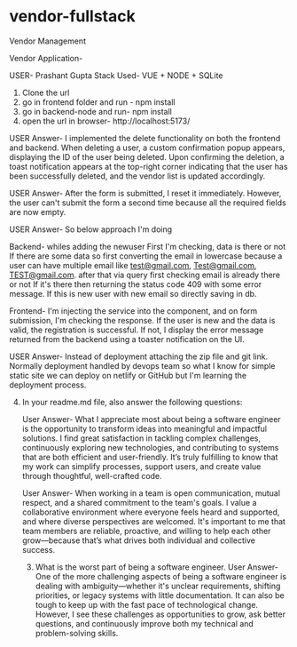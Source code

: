 # vendor-fullstack
Vendor Management

Vendor Application-

USER- Prashant Gupta
Stack Used- VUE + NODE + SQLite

<!-- Steps for run the Project- -->
1) Clone the url
2) go in frontend folder and run - npm install
3) go in backend-node and run- npm install
4) open the url in browser- http://localhost:5173/

<!-- Task 1- Implement a delete functionality to allow users to remove vendor entries from the system
- Include a confirmation dialog before deletion to prevent accidental removal.
- Update both frontend and your chosen backend to support this feature -->

USER Answer- I implemented the delete functionality on both the frontend and backend. When deleting a user, a custom confirmation popup appears, displaying the ID of the user being deleted. Upon confirming the deletion, a toast notification appears at the top-right corner indicating that the user has been successfully deleted, and the vendor list is updated accordingly.

<!-- Task 2) Currently, clicking the "Add" button multiple times before the form resets can result in duplicate vendor entries.
- Prevent this behavior to improve the form UX -->

USER Answer- After the form is submitted, I reset it immediately. However, the user can't submit the form a second time because all the required fields are now empty.

<!-- Task 3)  Ensure that vendor emails are unique across the system. If a user tries to register a vendor with a duplicate email, they should be informed of the conflict. 
  Think about where this logic should live and how the constraint is best enforced (frontend, backend, data storage or all) and justify your approach
- Document your reasoning -->

USER Answer- So below approach I'm doing

Backend- whiles adding the newuser First I'm checking, data is there or not If there are some data so first converting the email in lowercase because a user can have multiple email like test@gmail.com, Test@gmail.com, TEST@gmail.com. after that via query first checking email is already there or not If it's there then returning the status code 409 with some error message. If this is new user with new email so directly saving in db.

Frontend- I'm injecting the service into the component, and on form submission, I'm checking the response. If the user is new and the data is valid, the registration is successful. If not, I display the error message returned from the backend using a toaster notification on the UI.

<!-- Task 4) Deployment -->

USER Answer- Instead of deployment attaching the zip file and git link. Normally deployment handled by devops team so what I know for simple static site we can deploy on netlify or GitHub but I'm learning the deployment process.

4. In your readme.md file, also answer the following questions:
    <!-- 1. What do I love most about being a software engineer. -->
    User Answer- What I appreciate most about being a software engineer is the opportunity to transform ideas into meaningful and impactful solutions. I find great satisfaction in tackling complex challenges, continuously exploring new technologies, and contributing to systems that are both efficient and user-friendly. It’s truly fulfilling to know that my work can simplify processes, support users, and create value through thoughtful, well-crafted code.

    <!-- 2. What is most important to me when it comes to working in a team -->
    User Answer- When working in a team is open communication, mutual respect, and a shared commitment to the team's goals. I value a collaborative environment where everyone feels heard and supported, and where diverse perspectives are welcomed. It's important to me that team members are reliable, proactive, and willing to help each other grow—because that’s what drives both individual and collective success.

    3. What is the worst part of being a software engineer.
    User Answer- One of the more challenging aspects of being a software engineer is dealing with ambiguity—whether it's unclear requirements, shifting priorities, or legacy systems with little documentation. It can also be tough to keep up with the fast pace of technological change. However, I see these challenges as opportunities to grow, ask better questions, and continuously improve both my technical and problem-solving skills.





